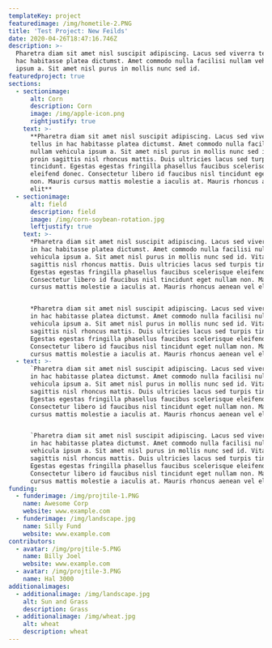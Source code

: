 ```yaml
---
templateKey: project
featuredimage: /img/hometile-2.PNG
title: 'Test Project: New Feilds'
date: 2020-04-26T18:47:16.746Z
description: >-
  Pharetra diam sit amet nisl suscipit adipiscing. Lacus sed viverra tellus in
  hac habitasse platea dictumst. Amet commodo nulla facilisi nullam vehicula
  ipsum a. Sit amet nisl purus in mollis nunc sed id. 
featuredproject: true
sections:
  - sectionimage:
      alt: Corn
      description: Corn
      image: /img/apple-icon.png
      rightjustify: true
    text: >-
      **Pharetra diam sit amet nisl suscipit adipiscing. Lacus sed viverra
      tellus in hac habitasse platea dictumst. Amet commodo nulla facilisi
      nullam vehicula ipsum a. Sit amet nisl purus in mollis nunc sed id. Vitae
      proin sagittis nisl rhoncus mattis. Duis ultricies lacus sed turpis
      tincidunt. Egestas egestas fringilla phasellus faucibus scelerisque
      eleifend donec. Consectetur libero id faucibus nisl tincidunt eget nullam
      non. Mauris cursus mattis molestie a iaculis at. Mauris rhoncus aenean vel
      elit**
  - sectionimage:
      alt: field
      description: field
      image: /img/corn-soybean-rotation.jpg
      leftjustify: true
    text: >-
      *Pharetra diam sit amet nisl suscipit adipiscing. Lacus sed viverra tellus
      in hac habitasse platea dictumst. Amet commodo nulla facilisi nullam
      vehicula ipsum a. Sit amet nisl purus in mollis nunc sed id. Vitae proin
      sagittis nisl rhoncus mattis. Duis ultricies lacus sed turpis tincidunt.
      Egestas egestas fringilla phasellus faucibus scelerisque eleifend donec.
      Consectetur libero id faucibus nisl tincidunt eget nullam non. Mauris
      cursus mattis molestie a iaculis at. Mauris rhoncus aenean vel elit*


      *Pharetra diam sit amet nisl suscipit adipiscing. Lacus sed viverra tellus
      in hac habitasse platea dictumst. Amet commodo nulla facilisi nullam
      vehicula ipsum a. Sit amet nisl purus in mollis nunc sed id. Vitae proin
      sagittis nisl rhoncus mattis. Duis ultricies lacus sed turpis tincidunt.
      Egestas egestas fringilla phasellus faucibus scelerisque eleifend donec.
      Consectetur libero id faucibus nisl tincidunt eget nullam non. Mauris
      cursus mattis molestie a iaculis at. Mauris rhoncus aenean vel elit*
  - text: >-
      `Pharetra diam sit amet nisl suscipit adipiscing. Lacus sed viverra tellus
      in hac habitasse platea dictumst. Amet commodo nulla facilisi nullam
      vehicula ipsum a. Sit amet nisl purus in mollis nunc sed id. Vitae proin
      sagittis nisl rhoncus mattis. Duis ultricies lacus sed turpis tincidunt.
      Egestas egestas fringilla phasellus faucibus scelerisque eleifend donec.
      Consectetur libero id faucibus nisl tincidunt eget nullam non. Mauris
      cursus mattis molestie a iaculis at. Mauris rhoncus aenean vel elit`


      `Pharetra diam sit amet nisl suscipit adipiscing. Lacus sed viverra tellus
      in hac habitasse platea dictumst. Amet commodo nulla facilisi nullam
      vehicula ipsum a. Sit amet nisl purus in mollis nunc sed id. Vitae proin
      sagittis nisl rhoncus mattis. Duis ultricies lacus sed turpis tincidunt.
      Egestas egestas fringilla phasellus faucibus scelerisque eleifend donec.
      Consectetur libero id faucibus nisl tincidunt eget nullam non. Mauris
      cursus mattis molestie a iaculis at. Mauris rhoncus aenean vel elit`
funding:
  - funderimage: /img/projtile-1.PNG
    name: Awesome Corp
    website: www.example.com
  - funderimage: /img/landscape.jpg
    name: Silly Fund
    website: www.example.com
contributors:
  - avatar: /img/projtile-5.PNG
    name: Billy Joel
    website: www.example.com
  - avatar: /img/projtile-3.PNG
    name: Hal 3000
additionalimages:
  - additionalimage: /img/landscape.jpg
    alt: Sun and Grass
    description: Grass
  - additionalimage: /img/wheat.jpg
    alt: wheat
    description: wheat
---
```


